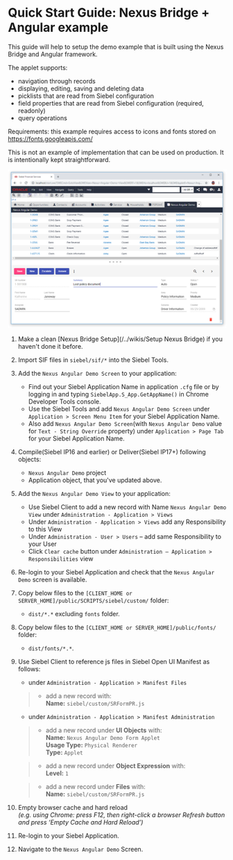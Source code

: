 # Quick Start Guide: Nexus Bridge + Angular example

This guide will help to setup the demo example that is built using the Nexus Bridge and Angular framework.

The applet supports:
- navigation through records
- displaying, editing, saving and deleting data
- picklists that are read from Siebel configuration
- field properties that are read from Siebel configuration (required, readonly)
- query operations

Requirements: this example requires access to icons and fonts stored on https://fonts.googleapis.com/

This is not an example of implementation that can be used on production. It is intentionally kept straightforward.

![result](images/form-demo.png)

1. Make a clean [Nexus Bridge Setup](/../wikis/Setup Nexus Bridge) if you haven't done it before.
1. Import SIF files in `siebel/sif/*` into the Siebel Tools.
1. Add the `Nexus Angular Demo Screen` to your application:
      * Find out your Siebel Application Name in application `.cfg` file or by logging in and typing `SiebelApp.S_App.GetAppName()` in Chrome Developer Tools console.
      * Use the Siebel Tools and add `Nexus Angular Demo Screen` under `Application > Screen Menu Item` for your Siebel Application Name.
      * Also add `Nexus Angular Demo Screen`(with `Nexus Angular Demo` value for `Text - String Override` property) under `Application > Page Tab` for your Siebel Application Name.
1. Compile(Siebel IP16 and earlier) or Deliver(Siebel IP17+) following objects: 
    * `Nexus Angular Demo` project
    * Application object, that you've updated above.
1. Add the `Nexus Angular Demo View` to your application:
      * Use Siebel Client to add a new record with Name `Nexus Angular Demo View` under `Administration - Application > Views`
      * Under `Administration - Application > Views` add any Responsibility to this View
      * Under `Administration - User > Users` – add same Responsibility to your User
      * Click `Clear cache` button under `Administration – Application > Responsibilities` view
1. Re-login to your Siebel Application and check that the `Nexus Angular Demo` screen is available.
1. Copy below files to the `[CLIENT_HOME or SERVER_HOME]/public/SCRIPTS/siebel/custom/` folder:
    * `dist/*.*` excluding `fonts` folder.
1. Copy below files to the `[CLIENT_HOME or SERVER_HOME]/public/fonts/` folder:
    * `dist/fonts/*.*`.
1. Use Siebel Client to reference js files in Siebel Open UI Manifest as follows:
	- under `Administration - Application > Manifest Files` 
	>- add a new record with: 
	><br>**Name:** `siebel/custom/SRFormPR.js`

	- under `Administration - Application > Manifest Administration` 

   >- add a new record under **UI Objects** with: 
   >    <br>**Name:** `Nexus Angular Demo Form Applet`
   >    <br>**Usage Type:** `Physical Renderer`
   >    <br>**Type:** `Applet`

   >- add a new record under **Object Expression** with:
   >    <br>**Level:** `1`

   >- add a new record under **Files** with:
   ><br>**Name:** `siebel/custom/SRFormPR.js`

1. Empty browser cache and hard reload
   <br>*(e.g. using Chrome: press F12, then right-click a browser Refresh button and press ‘Empty Cache and Hard Reload’)*
1. Re-login to your Siebel Application.
1. Navigate to the `Nexus Angular Demo` Screen.
